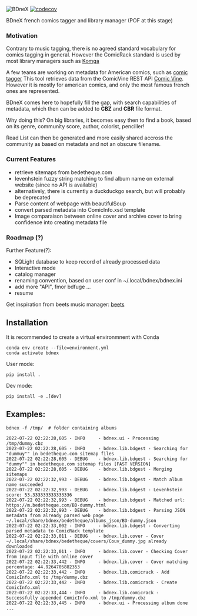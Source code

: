![BDneX](https://github.com/lbesnard/bdnex/actions/workflows/test.yml/badge.svg)
[![codecov](https://codecov.io/gh/lbesnard/bdnex/branch/main/graph/badge.svg?token=V9WJWRCTK5)](https://codecov.io/gh/lbesnard/bdnex)

BDneX french comics tagger and library manager (POF at this stage)

### Motivation
Contrary to music tagging, there is no agreed standard vocabulary for comics
tagging in general. However the ComicRack standard is used by most library
managers such as [Komga](https://komga.org/)

A few teams are working on metadata for American comics, such as [comic tagger](https://github.com/comictagger/comictagger)
This tool retrieves data from the ComicVine REST API [Comic Vine](https://comicvine.gamespot.com).
However it is mostly for american comics, and only the most famous french ones
are represented.

BDneX comes here to hopefully fill the gap, with search capabilities of metadata,
which then can be added to **CBZ** and **CBR** file format. 

Why doing this?
On big libraries, it becomes easy then to find a book, based on its genre,
community score, author, colorist, penciller!

Read List can then be generated and more easily shared accross the community as
based on metadata and not an obscure filename.

### Current Features
- retrieve sitemaps from bedetheque.com 
- levenhstein fuzzy string matching to find album name on external website
    (since no API is available)
- alternatively, there is currently a duckduckgo search, but will probably be
    deprecated
- Parse content of webpage with beautifulSoup
- convert parsed metadata into ComicInfo.xsd template
- Image comparaison between online cover and archive cover to bring confidence
    into creating metadata file

### Roadmap (?)
Further Feature(?):
- SQLight database to keep record of already processed data
- Interactive mode
- catalog manager
- renaming convention, based on user conf in ~/.local/bdnex/bdnex.ini
- add more "API", fmor bdfuge ...
- resume

Get inspiration from beets music manager: [beets](https://github.com/beetbox/beets)


## Installation

It is recommended to create a virtual environmnent with Conda
```commandline
conda env create --file=environment.yml
conda activate bdnex
```

User mode:
```
pip install .
```

Dev mode:
```
pip install -e .[dev]
```

## Examples:

```
bdnex -f /tmp/  # folder containing albums
```

```commandline
2022-07-22 02:22:28,605 - INFO     - bdnex.ui - Processing /tmp/dummy.cbz
2022-07-22 02:22:28,605 - INFO     - bdnex.lib.bdgest - Searching for "dummuy"" in bedetheque.com sitemap files
2022-07-22 02:22:28,605 - DEBUG    - bdnex.lib.bdgest - Searching for "dummy"" in bedetheque.com sitemap files [FAST VERSION]
2022-07-22 02:22:28,605 - DEBUG    - bdnex.lib.bdgest - Merging sitemaps
2022-07-22 02:22:32,993 - DEBUG    - bdnex.lib.bdgest - Match album name succeeded
2022-07-22 02:22:32,993 - DEBUG    - bdnex.lib.bdgest - Levenhstein score: 53.333333333333336
2022-07-22 02:22:32,993 - DEBUG    - bdnex.lib.bdgest - Matched url: https://m.bedetheque.com/BD-dummy.html
2022-07-22 02:22:32,993 - DEBUG    - bdnex.lib.bdgest - Parsing JSON metadata from already parsed web page ~/.local/share/bdnex/bedetheque/albums_json/BD-dummy.json
2022-07-22 02:22:33,002 - INFO     - bdnex.lib.bdgest - Converting parsed metadata to ComicRack template
2022-07-22 02:22:33,011 - DEBUG    - bdnex.lib.cover - Cover ~/.local/share/bdnex/bedetheque/covers/Couv_dummy.jpg already downloaded
2022-07-22 02:22:33,011 - INFO     - bdnex.lib.cover - Checking Cover from input file with online cover
2022-07-22 02:22:33,442 - INFO     - bdnex.lib.cover - Cover matching percentage: 44.9264705882353
2022-07-22 02:22:33,442 - INFO     - bdnex.lib.comicrack - Add ComicInfo.xml to /tmp/dummy.cbz
2022-07-22 02:22:33,442 - INFO     - bdnex.lib.comicrack - Create ComicInfo.xml
2022-07-22 02:22:33,444 - INFO     - bdnex.lib.comicrack - Successfully appended ComicInfo.xml to /tmp/dummy.cbz
2022-07-22 02:22:33,445 - INFO     - bdnex.ui - Processing album done
...
```
